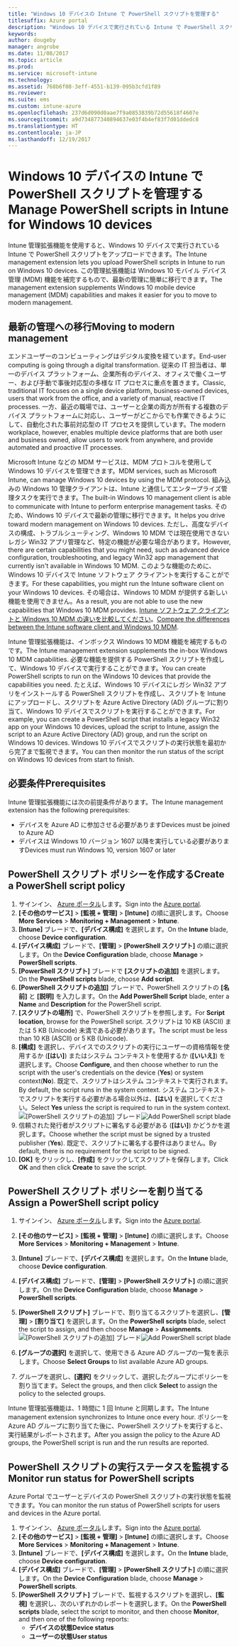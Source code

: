 ```yaml
---
title: "Windows 10 デバイスの Intune で PowerShell スクリプトを管理する"
titlesuffix: Azure portal
description: "Windows 10 デバイスで実行されている Intune で PowerShell スクリプトをアップロードする方法について説明します。"
keywords: 
author: dougeby
manager: angrobe
ms.date: 11/08/2017
ms.topic: article
ms.prod: 
ms.service: microsoft-intune
ms.technology: 
ms.assetid: 768b6f08-3eff-4551-b139-095b3cfd1f89
ms.reviewer: 
ms.suite: ems
ms.custom: intune-azure
ms.openlocfilehash: 237d6d090d0aae7f9a0853839b72d55618f4607e
ms.sourcegitcommit: a9d734877340894637e03f4b4ef83f7d01ddedc8
ms.translationtype: HT
ms.contentlocale: ja-JP
ms.lasthandoff: 12/19/2017
---
```

# <a name="manage-powershell-scripts-in-intune-for-windows-10-devices"></a><span data-ttu-id="497a3-103">Windows 10 デバイスの Intune で PowerShell スクリプトを管理する</span><span class="sxs-lookup"><span data-stu-id="497a3-103">Manage PowerShell scripts in Intune for Windows 10 devices</span></span>
<span data-ttu-id="497a3-104">Intune 管理拡張機能を使用すると、Windows 10 デバイスで実行されている Intune で PowerShell スクリプトをアップロードできます。</span><span class="sxs-lookup"><span data-stu-id="497a3-104">The Intune management extension lets you upload PowerShell scripts in Intune to run on Windows 10 devices.</span></span> <span data-ttu-id="497a3-105">この管理拡張機能は Windows 10 モバイル デバイス管理 (MDM) 機能を補完するもので、最新の管理に簡単に移行できます。</span><span class="sxs-lookup"><span data-stu-id="497a3-105">The management extension supplements Windows 10 mobile device management (MDM) capabilities and makes it easier for you to move to modern management.</span></span>

## <a name="moving-to-modern-management"></a><span data-ttu-id="497a3-106">最新の管理への移行</span><span class="sxs-lookup"><span data-stu-id="497a3-106">Moving to modern management</span></span>
<span data-ttu-id="497a3-107">エンドユーザーのコンピューティングはデジタル変換を経ています。</span><span class="sxs-lookup"><span data-stu-id="497a3-107">End-user computing is going through a digital transformation.</span></span> <span data-ttu-id="497a3-108">従来の IT 担当者は、単一のデバイス プラットフォーム、企業所有のデバイス、オフィスで働くユーザー、および手動で事後対応型の多様な IT プロセスに重点を置きます。</span><span class="sxs-lookup"><span data-stu-id="497a3-108">Classic, traditional IT focuses on a single device platform, business-owned devices, users that work from the office, and a variety of manual, reactive IT processes.</span></span> <span data-ttu-id="497a3-109">一方、最近の職場では、ユーザーと企業の両方が所有する複数のデバイス プラットフォームに対応し、ユーザーがどこからでも作業できるようにして、自動化された事前対応型の IT プロセスを提供しています。</span><span class="sxs-lookup"><span data-stu-id="497a3-109">The modern workplace, however, enables multiple device platforms that are both user and business owned, allow users to work from anywhere, and provide automated and proactive IT processes.</span></span> 

<span data-ttu-id="497a3-110">Microsoft Intune などの MDM サービスは、MDM プロトコルを使用して Windows 10 デバイスを管理できます。</span><span class="sxs-lookup"><span data-stu-id="497a3-110">MDM services, such as Microsoft Intune, can manage Windows 10 devices by using the MDM protocol.</span></span> <span data-ttu-id="497a3-111">組み込みの Windows 10 管理クライアントは、Intune と通信してエンタープライズ管理タスクを実行できます。</span><span class="sxs-lookup"><span data-stu-id="497a3-111">The built-in Windows 10 management client is able to communicate with Intune to perform enterprise management tasks.</span></span> <span data-ttu-id="497a3-112">そのため、Windows 10 デバイスで最新の管理に移行できます。</span><span class="sxs-lookup"><span data-stu-id="497a3-112">It helps you drive toward modern management on Windows 10 devices.</span></span> <span data-ttu-id="497a3-113">ただし、高度なデバイスの構成、トラブルシューティング、Windows 10 MDM では現在使用できないレガシ Win32 アプリ管理など、特定の機能が必要な場合があります。</span><span class="sxs-lookup"><span data-stu-id="497a3-113">However, there are certain capabilities that you might need, such as advanced device configuration, troubleshooting, and legacy Win32 app management that currently isn't available in Windows 10 MDM.</span></span> <span data-ttu-id="497a3-114">このような機能のために、Windows 10 デバイスで Intune ソフトウェア クライアントを実行することができます。</span><span class="sxs-lookup"><span data-stu-id="497a3-114">For these capabilities, you might run the Intune software client on your Windows 10 devices.</span></span> <span data-ttu-id="497a3-115">その場合は、Windows 10 MDM が提供する新しい機能を使用できません。</span><span class="sxs-lookup"><span data-stu-id="497a3-115">As a result, you are not able to use the new capabilities that Windows 10 MDM provides.</span></span> <span data-ttu-id="497a3-116">[Intune ソフトウェア クライアントと Windows 10 MDM の違いを比較してください](https://docs.microsoft.com/intune-classic/deploy-use/pc-management-comparison)。</span><span class="sxs-lookup"><span data-stu-id="497a3-116">[Compare the differences between the Intune software client and Windows 10 MDM](https://docs.microsoft.com/intune-classic/deploy-use/pc-management-comparison).</span></span>

<span data-ttu-id="497a3-117">Intune 管理拡張機能は、インボックス Windows 10 MDM 機能を補完するものです。</span><span class="sxs-lookup"><span data-stu-id="497a3-117">The Intune management extension supplements the in-box Windows 10 MDM capabilities.</span></span> <span data-ttu-id="497a3-118">必要な機能を提供する PowerShell スクリプトを作成して、Windows 10 デバイスで実行することができます。</span><span class="sxs-lookup"><span data-stu-id="497a3-118">You can create PowerShell scripts to run on the Windows 10 devices that provide the capabilities you need.</span></span> <span data-ttu-id="497a3-119">たとえば、Windows 10 デバイスにレガシ Win32 アプリをインストールする PowerShell スクリプトを作成し、スクリプトを Intune にアップロードし、スクリプトを Azure Active Directory (AD) グループに割り当て、Windows 10 デバイスでスクリプトを実行することができます。</span><span class="sxs-lookup"><span data-stu-id="497a3-119">For example, you can create a PowerShell script that installs a legacy Win32 app on your Windows 10 devices, upload the script to Intune, assign the script to an Azure Active Directory (AD) group, and run the script on Windows 10 devices.</span></span> <span data-ttu-id="497a3-120">Windows 10 デバイスでスクリプトの実行状態を最初から完了まで監視できます。</span><span class="sxs-lookup"><span data-stu-id="497a3-120">You can then monitor the run status of the script on Windows 10 devices from start to finish.</span></span>

## <a name="prerequisites"></a><span data-ttu-id="497a3-121">必要条件</span><span class="sxs-lookup"><span data-stu-id="497a3-121">Prerequisites</span></span>
<span data-ttu-id="497a3-122">Intune 管理拡張機能には次の前提条件があります。</span><span class="sxs-lookup"><span data-stu-id="497a3-122">The Intune management extension has the following prerequisites:</span></span>
- <span data-ttu-id="497a3-123">デバイスを Azure AD に参加させる必要があります</span><span class="sxs-lookup"><span data-stu-id="497a3-123">Devices must be joined to Azure AD</span></span>
- <span data-ttu-id="497a3-124">デバイスは Windows 10 バージョン 1607 以降を実行している必要があります</span><span class="sxs-lookup"><span data-stu-id="497a3-124">Devices must run Windows 10, version 1607 or later</span></span>

## <a name="create-a-powershell-script-policy"></a><span data-ttu-id="497a3-125">PowerShell スクリプト ポリシーを作成する</span><span class="sxs-lookup"><span data-stu-id="497a3-125">Create a PowerShell script policy</span></span> 
1. <span data-ttu-id="497a3-126">サインイン、 [Azure ポータル](https://portal.azure.com)します。</span><span class="sxs-lookup"><span data-stu-id="497a3-126">Sign into the [Azure portal](https://portal.azure.com).</span></span>
2. <span data-ttu-id="497a3-127">**[その他のサービス]** > **[監視 + 管理]** > **[Intune]** の順に選択します。</span><span class="sxs-lookup"><span data-stu-id="497a3-127">Choose **More Services** > **Monitoring + Management** > **Intune**.</span></span>
3. <span data-ttu-id="497a3-128">**[Intune]** ブレードで、**[デバイス構成]** を選択します。</span><span class="sxs-lookup"><span data-stu-id="497a3-128">On the **Intune** blade, choose **Device configuration**.</span></span>
4. <span data-ttu-id="497a3-129">**[デバイス構成]** ブレードで、**[管理]** > **[PowerShell スクリプト]** の順に選択します。</span><span class="sxs-lookup"><span data-stu-id="497a3-129">On the **Device Configuration** blade, choose **Manage** > **PowerShell scripts**.</span></span>
5. <span data-ttu-id="497a3-130">**[PowerShell スクリプト]** ブレードで **[スクリプトの追加]** を選択します。</span><span class="sxs-lookup"><span data-stu-id="497a3-130">On the **PowerShell scripts** blade, choose **Add script**.</span></span>
6. <span data-ttu-id="497a3-131">**[PowerShell スクリプトの追加]** ブレードで、PowerShell スクリプトの **[名前]** と **[説明]** を入力します。</span><span class="sxs-lookup"><span data-stu-id="497a3-131">On the **Add PowerShell Script** blade, enter a **Name** and **Description** for the PowerShell script.</span></span>
7. <span data-ttu-id="497a3-132">**[スクリプトの場所]** で、PowerShell スクリプトを参照します。</span><span class="sxs-lookup"><span data-stu-id="497a3-132">For **Script location**, browse for the PowerShell script.</span></span> <span data-ttu-id="497a3-133">スクリプトは 10 KB (ASCII) または 5 KB (Unicode) 未満である必要があります。</span><span class="sxs-lookup"><span data-stu-id="497a3-133">The script must be less than 10 KB (ASCII) or 5 KB (Unicode).</span></span>
8. <span data-ttu-id="497a3-134">**[構成]** を選択し、デバイスでのスクリプトの実行にユーザーの資格情報を使用するか (**[はい]**) またはシステム コンテキストを使用するか (**[いいえ]**) を選択します。</span><span class="sxs-lookup"><span data-stu-id="497a3-134">Choose **Configure**, and then choose whether to run the script with the user's credentials on the device (**Yes**) or system context(**No**).</span></span> <span data-ttu-id="497a3-135">既定で、スクリプトはシステム コンテキストで実行されます。</span><span class="sxs-lookup"><span data-stu-id="497a3-135">By default, the script runs in the system context.</span></span> <span data-ttu-id="497a3-136">システム コンテキストでスクリプトを実行する必要がある場合以外は、**[はい]** を選択してください。</span><span class="sxs-lookup"><span data-stu-id="497a3-136">Select **Yes** unless the script is required to run in the system context.</span></span> 
  <span data-ttu-id="497a3-137">![[PowerShell スクリプトの追加] ブレード](./media/mgmt-extension-add-script.png)</span><span class="sxs-lookup"><span data-stu-id="497a3-137">![Add PowerShell script blade](./media/mgmt-extension-add-script.png)</span></span>
9. <span data-ttu-id="497a3-138">信頼された発行者がスクリプトに署名する必要がある (**[はい]**) かどうかを選択します。</span><span class="sxs-lookup"><span data-stu-id="497a3-138">Choose whether the script must be signed by a trusted publisher (**Yes**).</span></span> <span data-ttu-id="497a3-139">既定で、スクリプトに署名する要件はありません。</span><span class="sxs-lookup"><span data-stu-id="497a3-139">By default, there is no requirement for the script to be signed.</span></span> 
10. <span data-ttu-id="497a3-140">**[OK]** をクリックし、**[作成]** をクリックしてスクリプトを保存します。</span><span class="sxs-lookup"><span data-stu-id="497a3-140">Click **OK** and then click **Create** to save the script.</span></span>

## <a name="assign-a-powershell-script-policy"></a><span data-ttu-id="497a3-141">PowerShell スクリプト ポリシーを割り当てる</span><span class="sxs-lookup"><span data-stu-id="497a3-141">Assign a PowerShell script policy</span></span>
1. <span data-ttu-id="497a3-142">サインイン、 [Azure ポータル](https://portal.azure.com)します。</span><span class="sxs-lookup"><span data-stu-id="497a3-142">Sign into the [Azure portal](https://portal.azure.com).</span></span>
2. <span data-ttu-id="497a3-143">**[その他のサービス]** > **[監視 + 管理]** > **[Intune]** の順に選択します。</span><span class="sxs-lookup"><span data-stu-id="497a3-143">Choose **More Services** > **Monitoring + Management** > **Intune**.</span></span>
3. <span data-ttu-id="497a3-144">**[Intune]** ブレードで、**[デバイス構成]** を選択します。</span><span class="sxs-lookup"><span data-stu-id="497a3-144">On the **Intune** blade, choose **Device configuration**.</span></span>
4. <span data-ttu-id="497a3-145">**[デバイス構成]** ブレードで、**[管理]** > **[PowerShell スクリプト]** の順に選択します。</span><span class="sxs-lookup"><span data-stu-id="497a3-145">On the **Device Configuration** blade, choose **Manage** > **PowerShell scripts**.</span></span>
5. <span data-ttu-id="497a3-146">**[PowerShell スクリプト]** ブレードで、割り当てるスクリプトを選択し、**[管理]** > **[割り当て]** を選択します。</span><span class="sxs-lookup"><span data-stu-id="497a3-146">On the **PowerShell scripts** blade, select the script to assign, and then choose **Manage** > **Assignments**.</span></span>
  <span data-ttu-id="497a3-147">![[PowerShell スクリプトの追加] ブレード](./media/mgmt-extension-assignments.png)</span><span class="sxs-lookup"><span data-stu-id="497a3-147">![Add PowerShell script blade](./media/mgmt-extension-assignments.png)</span></span>
 
6. <span data-ttu-id="497a3-148">**[グループの選択]** を選択して、使用できる Azure AD グループの一覧を表示します。</span><span class="sxs-lookup"><span data-stu-id="497a3-148">Choose **Select Groups** to list available Azure AD groups.</span></span> 
7. <span data-ttu-id="497a3-149">グループを選択し、**[選択]** をクリックして、選択したグループにポリシーを割り当てます。</span><span class="sxs-lookup"><span data-stu-id="497a3-149">Select the groups, and then click **Select** to assign the policy to the selected groups.</span></span>

<span data-ttu-id="497a3-150">Intune 管理拡張機能は、1 時間に 1 回 Intune と同期します。</span><span class="sxs-lookup"><span data-stu-id="497a3-150">The Intune management extension synchronizes to Intune once every hour.</span></span> <span data-ttu-id="497a3-151">ポリシーを Azure AD グループに割り当てた後に、PowerShell スクリプトを実行すると、実行結果がレポートされます。</span><span class="sxs-lookup"><span data-stu-id="497a3-151">After you assign the policy to the Azure AD groups, the PowerShell script is run and the run results are reported.</span></span> 
 
## <a name="monitor-run-status-for-powershell-scripts"></a><span data-ttu-id="497a3-152">PowerShell スクリプトの実行ステータスを監視する</span><span class="sxs-lookup"><span data-stu-id="497a3-152">Monitor run status for PowerShell scripts</span></span>
<span data-ttu-id="497a3-153">Azure Portal でユーザーとデバイスの PowerShell スクリプトの実行状態を監視できます。</span><span class="sxs-lookup"><span data-stu-id="497a3-153">You can monitor the run status of PowerShell scripts for users and devices in the Azure portal.</span></span>
1. <span data-ttu-id="497a3-154">サインイン、 [Azure ポータル](https://portal.azure.com)します。</span><span class="sxs-lookup"><span data-stu-id="497a3-154">Sign into the [Azure portal](https://portal.azure.com).</span></span>
2. <span data-ttu-id="497a3-155">**[その他のサービス]** > **[監視 + 管理]** > **[Intune]** の順に選択します。</span><span class="sxs-lookup"><span data-stu-id="497a3-155">Choose **More Services** > **Monitoring + Management** > **Intune**.</span></span>
3. <span data-ttu-id="497a3-156">**[Intune]** ブレードで、**[デバイス構成]** を選択します。</span><span class="sxs-lookup"><span data-stu-id="497a3-156">On the **Intune** blade, choose **Device configuration**.</span></span>
4. <span data-ttu-id="497a3-157">**[デバイス構成]** ブレードで、**[管理]** > **[PowerShell スクリプト]** の順に選択します。</span><span class="sxs-lookup"><span data-stu-id="497a3-157">On the **Device Configuration** blade, choose **Manage** > **PowerShell scripts**.</span></span>
5. <span data-ttu-id="497a3-158">**[PowerShell スクリプト]** ブレードで、監視するスクリプトを選択し、**[監視]** を選択し、次のいずれかのレポートを選択します。</span><span class="sxs-lookup"><span data-stu-id="497a3-158">On the **PowerShell scripts** blade, select the script to monitor, and then choose **Monitor**, and then one of the following reports:</span></span>
   - <span data-ttu-id="497a3-159">**デバイスの状態**</span><span class="sxs-lookup"><span data-stu-id="497a3-159">**Device status**</span></span>
   - <span data-ttu-id="497a3-160">**ユーザーの状態**</span><span class="sxs-lookup"><span data-stu-id="497a3-160">**User status**</span></span>
